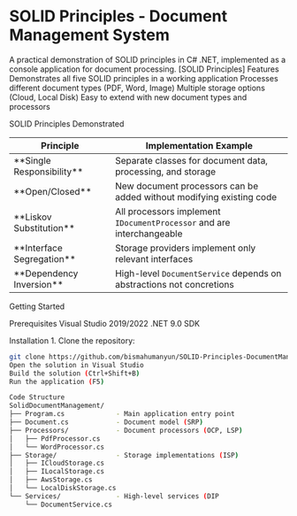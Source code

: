 # SOLID Principles - Document Management System

A practical demonstration of SOLID principles in C# .NET, implemented as a console application for document processing.
[SOLID Principles]
Features
Demonstrates all five SOLID principles in a working application
Processes different document types (PDF, Word, Image)
Multiple storage options (Cloud, Local Disk)
Easy to extend with new document types and processors

SOLID Principles Demonstrated

| Principle | Implementation Example |
|-----------|------------------------|
| \*\*Single Responsibility\*\* | Separate classes for document data, processing, and storage |
| \*\*Open/Closed\*\* | New document processors can be added without modifying existing code |
| \*\*Liskov Substitution\*\* | All processors implement `IDocumentProcessor` and are interchangeable |
| \*\*Interface Segregation\*\* | Storage providers implement only relevant interfaces |
| \*\*Dependency Inversion\*\* | High-level `DocumentService` depends on abstractions not concretions |

Getting Started

Prerequisites
Visual Studio 2019/2022
.NET 9.0 SDK

Installation
1\. Clone the repository:
```bash
git clone https://github.com/bismahumanyun/SOLID-Principles-DocumentManagementSystem.git 
Open the solution in Visual Studio
Build the solution (Ctrl+Shift+B)
Run the application (F5)

Code Structure
SolidDocumentManagement/
├── Program.cs             - Main application entry point
├── Document.cs            - Document model (SRP)
├── Processors/            - Document processors (OCP, LSP)
│   ├── PdfProcessor.cs
│   └── WordProcessor.cs
├── Storage/               - Storage implementations (ISP)
│   ├── ICloudStorage.cs
│   ├── ILocalStorage.cs
│   ├── AwsStorage.cs
│   └── LocalDiskStorage.cs
└── Services/              - High-level services (DIP
    └── DocumentService.cs

